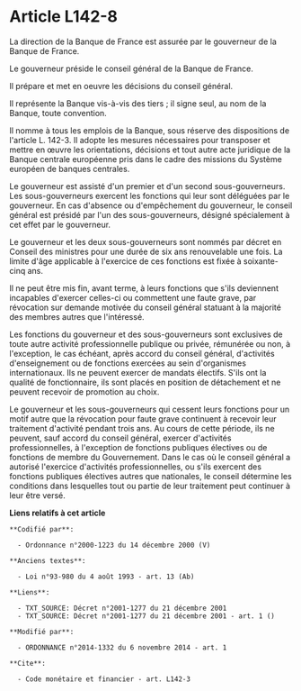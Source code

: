 # Article L142-8

La direction de la Banque de France est assurée par le gouverneur de la Banque de France.

Le gouverneur préside le conseil général de la Banque de France.

Il prépare et met en oeuvre les décisions du conseil général.

Il représente la Banque vis-à-vis des tiers ; il signe seul, au nom de la Banque, toute convention.

Il nomme à tous les emplois de la Banque, sous réserve des dispositions de l'article L. 142-3. Il adopte les mesures
nécessaires pour transposer et mettre en œuvre les orientations, décisions et tout autre acte juridique de la Banque centrale
européenne pris dans le cadre des missions du Système européen de banques centrales.

Le gouverneur est assisté d'un premier et d'un second sous-gouverneurs. Les sous-gouverneurs exercent les fonctions qui leur
sont déléguées par le gouverneur. En cas d'absence ou d'empêchement du gouverneur, le conseil général est présidé par l'un
des sous-gouverneurs, désigné spécialement à cet effet par le gouverneur.

Le gouverneur et les deux sous-gouverneurs sont nommés par décret en Conseil des ministres pour une durée de six ans
renouvelable une fois. La limite d'âge applicable à l'exercice de ces fonctions est fixée à soixante-cinq ans.

Il ne peut être mis fin, avant terme, à leurs fonctions que s'ils deviennent incapables d'exercer celles-ci ou commettent une
faute grave, par révocation sur demande motivée du conseil général statuant à la majorité des membres autres que l'intéressé.

Les fonctions du gouverneur et des sous-gouverneurs sont exclusives de toute autre activité professionnelle publique ou
privée, rémunérée ou non, à l'exception, le cas échéant, après accord du conseil général, d'activités d'enseignement ou de
fonctions exercées au sein d'organismes internationaux. Ils ne peuvent exercer de mandats électifs. S'ils ont la qualité de
fonctionnaire, ils sont placés en position de détachement et ne peuvent recevoir de promotion au choix.

Le gouverneur et les sous-gouverneurs qui cessent leurs fonctions pour un motif autre que la révocation pour faute grave
continuent à recevoir leur traitement d'activité pendant trois ans. Au cours de cette période, ils ne peuvent, sauf accord du
conseil général, exercer d'activités professionnelles, à l'exception de fonctions publiques électives ou de fonctions de
membre du Gouvernement. Dans le cas où le conseil général a autorisé l'exercice d'activités professionnelles, ou s'ils
exercent des fonctions publiques électives autres que nationales, le conseil détermine les conditions dans lesquelles tout ou
partie de leur traitement peut continuer à leur être versé.

**Liens relatifs à cet article**

	**Codifié par**:

	  - Ordonnance n°2000-1223 du 14 décembre 2000 (V)

	**Anciens textes**:

	  - Loi n°93-980 du 4 août 1993 - art. 13 (Ab)

	**Liens**:

	  - TXT_SOURCE: Décret n°2001-1277 du 21 décembre 2001
	  - TXT_SOURCE: Décret n°2001-1277 du 21 décembre 2001 - art. 1 ()

	**Modifié par**:

	  - ORDONNANCE n°2014-1332 du 6 novembre 2014 - art. 1

	**Cite**:

	  - Code monétaire et financier - art. L142-3
